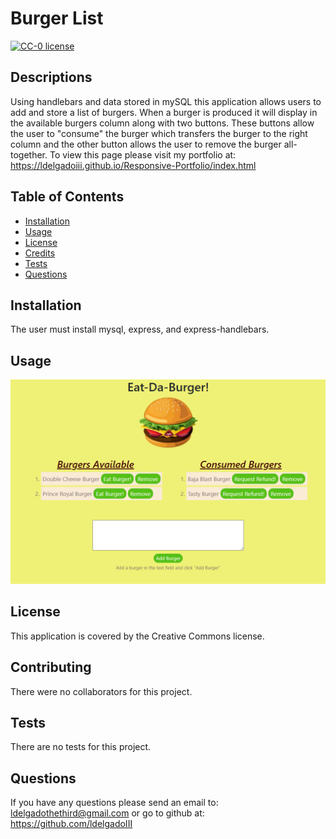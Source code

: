 # Burger List

[![CC-0 license](https://img.shields.io/badge/License-CC--0-blue.svg)](https://creativecommons.org/licenses/by-nd/4.0)

## Descriptions

Using handlebars and data stored in mySQL this application allows users to add and store a list of burgers. When a burger is produced it will display in the available burgers column along with two buttons. These buttons allow the user to "consume" the burger which transfers the burger to the right column and the other button allows the user to remove the burger all-together. To view this page please visit my portfolio at: https://ldelgadoiii.github.io/Responsive-Portfolio/index.html

## Table of Contents

- [Installation](#installation)
- [Usage](#usage)
- [License](#license)
- [Credits](#contributing)
- [Tests](#tests)
- [Questions](#questions)

## Installation

The user must install mysql, express, and express-handlebars.

## Usage

![Page Preview](assets/pagePreview.PNG)

## License

This application is covered by the Creative Commons license.

## Contributing

There were no collaborators for this project.

## Tests

There are no tests for this project.

## Questions

If you have any questions please send an email to: ldelgadothethird@gmail.com or go to github at: https://github.com/ldelgadoIII
